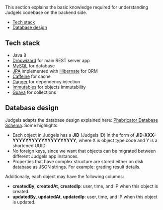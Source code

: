 This section explains the basic knowledge required for understanding Judgels codebase on the backend side.

- [Tech stack](#tech-stack)
- [Database design](#database-design)

## Tech stack

- Java 8
- [Dropwizard](https://www.dropwizard.io/) for main REST server app
- [MySQL](https://www.mysql.com/) for database
- [JPA](https://en.wikipedia.org/wiki/Java_Persistence_API) implemented with [Hibernate](http://hibernate.org/orm/) for ORM
- [Caffeine](https://github.com/ben-manes/caffeine) for cache
- [Dagger](https://google.github.io/dagger/) for dependency injection
- [Immutables](https://immutables.github.io/) for objects immutability
- [Guava](https://github.com/google/guava) for collections

## Database design

Judgels adapts the database design explained here: [Phabricator Database Schema](https://secure.phabricator.com/book/phabcontrib/article/database/). Some highlights:

- Each object in Judgels has a **JID** (Judgels ID) in the form of **JID-XXX-YYYYYYYYYYYYYYYYYYYY**, where X is object type code and Y is a shortened UUID.
- No foreign keys, since we want that objects can be migrated between different Judgels app instances.
- Properties that have complex structure are stored either on disk database as JSON strings. For example: grading result details.

Additionally, each object may have the following columns:

- **createdBy**, **createdAt**, **createdIp**: user, time, and IP when this object is created.
- **updatedBy**, **updatedAt**, **updatedIp**: user, time, and IP when this object is updated.
